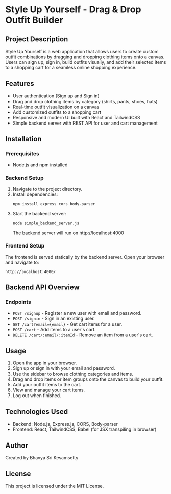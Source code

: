 # Style Up Yourself - Drag & Drop Outfit Builder

## Project Description
Style Up Yourself is a web application that allows users to create custom outfit combinations by dragging and dropping clothing items onto a canvas. Users can sign up, sign in, build outfits visually, and add their selected items to a shopping cart for a seamless online shopping experience.

## Features
- User authentication (Sign up and Sign in)
- Drag and drop clothing items by category (shirts, pants, shoes, hats)
- Real-time outfit visualization on a canvas
- Add customized outfits to a shopping cart
- Responsive and modern UI built with React and TailwindCSS
- Simple backend server with REST API for user and cart management

## Installation

### Prerequisites
- Node.js and npm installed

### Backend Setup
1. Navigate to the project directory.
2. Install dependencies:
   ```bash
   npm install express cors body-parser
   ```
3. Start the backend server:
   ```bash
   node simple_backend_server.js
   ```
   The backend server will run on http://localhost:4000

### Frontend Setup
The frontend is served statically by the backend server. Open your browser and navigate to:
```
http://localhost:4000/
```

## Backend API Overview

### Endpoints
- `POST /signup` - Register a new user with email and password.
- `POST /signin` - Sign in an existing user.
- `GET /cart?email={email}` - Get cart items for a user.
- `POST /cart` - Add items to a user's cart.
- `DELETE /cart/:email/:itemId` - Remove an item from a user's cart.

## Usage
1. Open the app in your browser.
2. Sign up or sign in with your email and password.
3. Use the sidebar to browse clothing categories and items.
4. Drag and drop items or item groups onto the canvas to build your outfit.
5. Add your outfit items to the cart.
6. View and manage your cart items.
7. Log out when finished.

## Technologies Used
- Backend: Node.js, Express.js, CORS, Body-parser
- Frontend: React, TailwindCSS, Babel (for JSX transpiling in browser)

## Author
Created by Bhavya Sri Kesamsetty

## License
This project is licensed under the MIT License.
